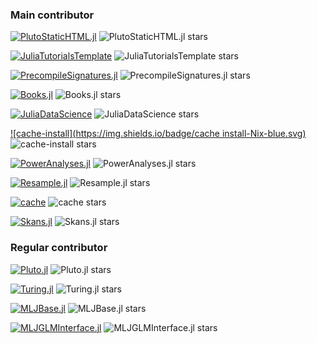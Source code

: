 ### Main contributor

  [![PlutoStaticHTML.jl](https://img.shields.io/badge/PlutoStaticHTML.jl-Julia-blueviolet.svg)](https://github.com/rikhuijzer/PlutoStaticHTML.jl)
    ![PlutoStaticHTML.jl stars](https://shields.io/github/stars/rikhuijzer/PlutoStaticHTML.jl)

  [![JuliaTutorialsTemplate](https://img.shields.io/badge/JuliaTutorialsTemplate-Julia-blueviolet.svg)](https://github.com/rikhuijzer/JuliaTutorialsTemplate)
    ![JuliaTutorialsTemplate stars](https://shields.io/github/stars/rikhuijzer/JuliaTutorialsTemplate)

  [![PrecompileSignatures.jl](https://img.shields.io/badge/PrecompileSignatures.jl-Julia-blueviolet.svg)](https://github.com/rikhuijzer/PrecompileSignatures.jl)
    ![PrecompileSignatures.jl stars](https://shields.io/github/stars/rikhuijzer/PrecompileSignatures.jl)

  [![Books.jl](https://img.shields.io/badge/Books.jl-Julia-blueviolet.svg)](https://github.com/JuliaBooks/Books.jl)
    ![Books.jl stars](https://shields.io/github/stars/JuliaBooks/Books.jl)

  [![JuliaDataScience](https://img.shields.io/badge/JuliaDataScience-Julia-blueviolet.svg)](https://github.com/JuliaDataScience/JuliaDataScience)
    ![JuliaDataScience stars](https://shields.io/github/stars/JuliaDataScience/JuliaDataScience)

  [![cache-install](https://img.shields.io/badge/cache install-Nix-blue.svg)](https://github.com/rikhuijzer/cache-install)
    ![cache-install stars](https://shields.io/github/stars/rikhuijzer/cache-install)

  [![PowerAnalyses.jl](https://img.shields.io/badge/PowerAnalyses.jl-Julia-blueviolet.svg)](https://github.com/rikhuijzer/PowerAnalyses.jl)
    ![PowerAnalyses.jl stars](https://shields.io/github/stars/rikhuijzer/PowerAnalyses.jl)

  [![Resample.jl](https://img.shields.io/badge/Resample.jl-Julia-blueviolet.svg)](https://github.com/rikhuijzer/Resample.jl)
    ![Resample.jl stars](https://shields.io/github/stars/rikhuijzer/Resample.jl)

  [![cache](https://img.shields.io/badge/cache-Julia-blueviolet.svg)](https://github.com/julia-actions/cache)
    ![cache stars](https://shields.io/github/stars/julia-actions/cache)

  [![Skans.jl](https://img.shields.io/badge/Skans.jl-Julia-blueviolet.svg)](https://github.com/rikhuijzer/Skans.jl)
    ![Skans.jl stars](https://shields.io/github/stars/rikhuijzer/Skans.jl)


### Regular contributor

  [![Pluto.jl](https://img.shields.io/badge/Pluto.jl-Julia-blueviolet.svg)](https://github.com/fonsp/Pluto.jl)
    ![Pluto.jl stars](https://shields.io/github/stars/fonsp/Pluto.jl)

  [![Turing.jl](https://img.shields.io/badge/Turing.jl-Julia-blueviolet.svg)](https://github.com/TuringLang/Turing.jl)
    ![Turing.jl stars](https://shields.io/github/stars/TuringLang/Turing.jl)

  [![MLJBase.jl](https://img.shields.io/badge/MLJBase.jl-Julia-blueviolet.svg)](https://github.com/JuliaAI/MLJBase.jl)
    ![MLJBase.jl stars](https://shields.io/github/stars/JuliaAI/MLJBase.jl)

  [![MLJGLMInterface.jl](https://img.shields.io/badge/MLJGLMInterface.jl-Julia-blueviolet.svg)](https://github.com/JuliaAI/MLJGLMInterface.jl)
    ![MLJGLMInterface.jl stars](https://shields.io/github/stars/JuliaAI/MLJGLMInterface.jl)

